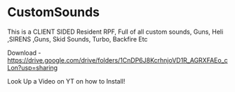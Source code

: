 # CustomSounds
This is a CLIENT SIDED Resident RPF, Full of all custom sounds, Guns, Heli ,SIRENS ,Guns, Skid Sounds, Turbo, Backfire Etc

Download - https://drive.google.com/drive/folders/1CnDP6J8KcrhnjoVD1R_AGRXFAEo_cLon?usp=sharing

Look Up a Video on YT on how to Install!
